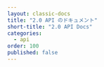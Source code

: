 ```yaml
---
layout: classic-docs
title: "2.0 API のドキュメント"
short-title: "2.0 API Docs"
categories:
  - api
order: 100
published: false
---
```

